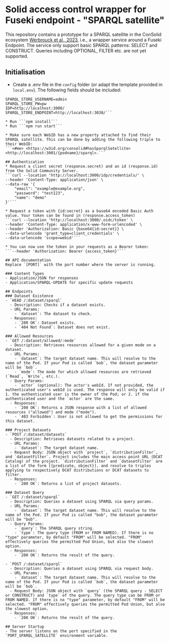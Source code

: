 # Solid access control wrapper for Fuseki endpoint - "SPARQL satellite"
This repository contains a prototype for a SPARQL satellite in the ConSolid ecosystem [Werbrouck et al., 2023](https://content.iospress.com/articles/semantic-web/sw233396), i.e., a wrapper service around a Fuseki Endpoint.
The service only support basic SPARQL patterns: SELECT and CONSTRUCT. Queries including OPTIONAL, FILTER etc. are not yet supported. 

## Initialisation
* Create a .env file in the `config` folder (or adapt the template provided in `local.env`). The following fields should be included:
```PORT_SPARQL_SATELLITE=3001
SPARQL_STORE_USERNAME=admin
SPARQL_STORE_PW=pw
IDP=http://localhost:3000/
SPARQL_STORE_ENDPOINT=http://localhost:3030/```

* Run ```npm install```
* Run ```npm run start```

* Make sure each WebID has a new property attached to find their SPARQL satellite. This can be done by adding the following triple to their WebID:
```<#me> <https://w3id.org/consolid#hasSparqlSatellite> <http://localhost:3001/{podname}/sparql>.```

## Authentication
* Request a client secret (response.secret) and an id (response.id) from the Solid Community Server. 
```curl --location 'http://localhost:3000/idp/credentials/' \
--header 'Content-Type: application/json' \
--data-raw '{
    "email": "example@example.org",
    "password": "test123",
    "name": "demo"
}'```

* Request a token with {id:secret} as a base64 encoded Basic Auth value. Your token can be found in (response.access_token)
```curl --location 'http://localhost:3000/.oidc/token' \
--header 'Content-Type: application/x-www-form-urlencoded' \
--header 'Authorization: Basic {base64{id:secret}} \
--data-urlencode 'grant_type=client_credentials' \
--data-urlencode 'scope=webid'```

* You can now use the token in your requests as a Bearer token: 
```--header 'Authorization: Bearer {access_token}'```

## API documentation
Replace `[PORT]` with the port number where the server is running.

### Content Types
- Application/JSON for responses
- Application/SPARQL-UPDATE for specific update requests

## Endpoints
### Dataset Existence
- `HEAD /:dataset/sparql`
  - Description: Checks if a dataset exists.
  - URL Params:
    - `dataset`: The dataset to check.
  - Responses:
    - `200 OK`: Dataset exists.
    - `404 Not Found`: Dataset does not exist.

### Allowed Resources
- `GET /:dataset/allowed/:mode`
  - Description: Retrieves resources allowed for a given mode on a dataset.
  - URL Params:
    - `dataset`: The target dataset name. This will resolve to the name of the Pod. If your Pod is called `bob`, the dataset parameter will be `bob`. 
    - `mode`: The mode for which allowed resources are retrieved (`Read`, `Write`, etc.).
  - Query Params:
    - `actor` (optional): The actor's webId. If not provided, the authenticated user's webId is used. The response will only be valid if 1. the authenticated user is the owner of the Pod; or 2. if the authenticated user and the `actor` are the same.
  - Responses:
    - `200 OK`: Returns a JSON response with a list of allowed resources ("allowed") and mode ("mode").
    - `403 Forbidden`: User is not allowed to get the permissions for this dataset.

### Project Datasets
- `POST /:dataset/datasets`
  - Description: Retrieves datasets related to a project.
  - URL Params:
    - `dataset`: The target dataset name.
  - Request Body: JSON object with `project`, `distributionFilter`, and `datasetFilter`. Project includes the main access point URL (DCAT Catalog) of the project. `distributionFilter` and `datasetFilter` are a list of the form [{predicate, object}], and resolve to triples applying to respectively DCAT distributions or DCAT datasets to filter.
  - Responses:
    - `200 OK`: Returns a list of project datasets.

### Dataset Query
- `GET /:dataset/sparql`
  - Description: Queries a dataset using SPARQL via query params.
  - URL Params:
    - `dataset`: The target dataset name. This will resolve to the name of the Pod. If your Pod is called "bob", the dataset parameter will be "bob". 
  - Query Params:
    - `query`: The SPARQL query string.
    - `type`: The query type (FROM or FROM NAMED). If there is no "type" parameter, by default "FROM" will be selected. "FROM" effectively queries the permitted Pod Union, but also the slowest option. 
  - Responses:
    - `200 OK`: Returns the result of the query.

- `POST /:dataset/sparql`
  - Description: Queries a dataset using SPARQL via request body.
  - URL Params:
    - `dataset`: The target dataset name. This will resolve to the name of the Pod. If your Pod is called `bob`, the dataset parameter will be `bob`. 
  - Request Body: JSON object with `query` (the SPARQL query - SELECT or CONSTRUCT) and `type` of the query. The query type can be FROM or FROM NAMED. If there is no "type" parameter, by default "FROM" will be selected. "FROM" effectively queries the permitted Pod Union, but also the slowest option.
  - Responses:
    - `200 OK`: Returns the result of the query.

## Server Startup
- The server listens on the port specified in the `PORT_SPARQL_SATELLITE` environment variable.
